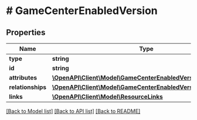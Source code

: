 # # GameCenterEnabledVersion

## Properties

Name | Type | Description | Notes
------------ | ------------- | ------------- | -------------
**type** | **string** |  | 
**id** | **string** |  | 
**attributes** | [**\OpenAPI\Client\Model\GameCenterEnabledVersionAttributes**](GameCenterEnabledVersionAttributes.md) |  | [optional] 
**relationships** | [**\OpenAPI\Client\Model\GameCenterEnabledVersionRelationships**](GameCenterEnabledVersionRelationships.md) |  | [optional] 
**links** | [**\OpenAPI\Client\Model\ResourceLinks**](ResourceLinks.md) |  | 

[[Back to Model list]](../../README.md#documentation-for-models) [[Back to API list]](../../README.md#documentation-for-api-endpoints) [[Back to README]](../../README.md)


